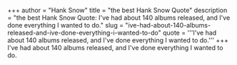 +++
author = "Hank Snow"
title = "the best Hank Snow Quote"
description = "the best Hank Snow Quote: I've had about 140 albums released, and I've done everything I wanted to do."
slug = "ive-had-about-140-albums-released-and-ive-done-everything-i-wanted-to-do"
quote = '''I've had about 140 albums released, and I've done everything I wanted to do.'''
+++
I've had about 140 albums released, and I've done everything I wanted to do.
